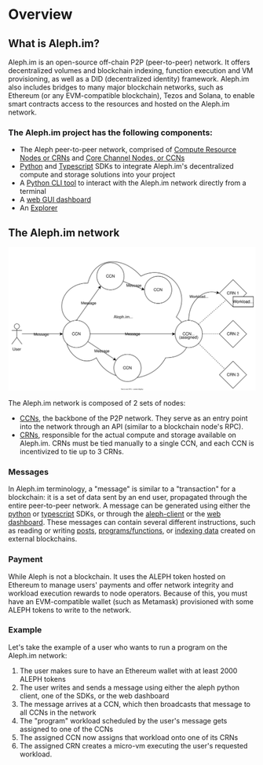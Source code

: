 # Overview

## What is Aleph.im?

Aleph.im is an open-source off-chain P2P (peer-to-peer) network. It offers decentralized volumes and blockchain indexing, function execution and VM provisioning, as well as a DID (decentralized identity) framework.
Aleph.im also includes bridges to many major blockchain networks, such as Ethereum (or any EVM-compatible blockchain), Tezos and Solana, to enable smart contracts access to the resources and hosted on the Aleph.im network.

### The Aleph.im project has the following components:

* The Aleph peer-to-peer network, comprised of [Compute Resource Nodes or CRNs](nodes/Compute_(CRN)/index.md) and [Core Channel Nodes, or CCNs](nodes/Core_(CCN)/index.md)
* [Python](./libraries/python.md) and [Typescript](./libraries/typescript.md) SDKs to integrate Aleph.im's decentralized compute and storage solutions into your project
* A [Python CLI tool](https://aleph-client.readthedocs.io/en/latest/) to interact with the Aleph.im network directly from a terminal
* A [web GUI dashboard](https://console.aleph.im/)
* An [Explorer](https://explorer.aleph.im/)

## The Aleph.im network

![The Aleph.im network](./network-overview.svg)

The Aleph.im network is composed of 2 sets of nodes:

* [CCNs](nodes/Core_(CCN)/index.md), the backbone of the P2P network. They serve as an entry point into the network through an API (similar to a blockchain node's RPC).
* [CRNs](nodes/Compute_(CRN)/index.md), responsible for the actual compute and storage available on Aleph.im. CRNs must be tied manually to a single CCN, and each CCN is incentivized to tie up to 3 CRNs.

### Messages
In Aleph.im terminology, a "message" is similar to a "transaction" for a blockchain: it is a set of data sent by an end user, propagated through the entire peer-to-peer network.
A message can be generated using either the [python](./libraries/python.md) or [typescript](./libraries/typescript.md) SDKs, or through the [aleph-client](https://aleph-client.readthedocs.io/en/latest/) or the [web dashboard](https://console.aleph.im/).
These messages can contain several different instructions, such as reading or writing [posts](https://aleph-client.readthedocs.io/en/latest/content/posts.html#), [programs/functions](./computing/persistent.md), or [indexing data](./frameworks/indexer.md) created on external blockchains.

### Payment
While Aleph is not a blockchain. It uses the ALEPH token hosted on Ethereum to manage users' payments and offer network integrity and workload execution rewards to node operators. Because of this, you must have an EVM-compatible wallet (such as Metamask) provisioned with some ALEPH tokens to write to the network.

### Example
Let's take the example of a user who wants to run a program on the Aleph.im network:

1. The user makes sure to have an Ethereum wallet with at least 2000 ALEPH tokens
2. The user writes and sends a message using either the aleph python client, one of the SDKs, or the web dashboard
3. The message arrives at a CCN, which then broadcasts that message to all CCNs in the network
4. The "program" workload scheduled by the user's message gets assigned to one of the CCNs
5. The assigned CCN now assigns that workload onto one of its CRNs
6. The assigned CRN creates a micro-vm executing the user's requested workload.